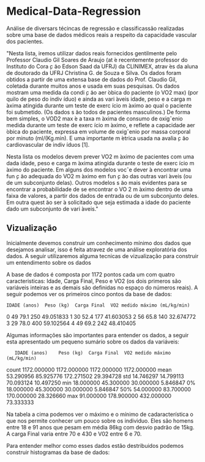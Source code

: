 # Medical-Data-Regression
Análise de diversars técincas de regressão e classificassão realizadas sobre uma base de dados médicos reais a respeito da capacidade vascular dos pacientes.

"Nesta lista, iremos utilizar dados reais fornecidos gentilmente pelo Professor Claudio Gil Soares de Araujo (at ́e recentemente professor do Instituto do Cora ̧c ̃ao Edson Saad da UFRJ) da CLINIMEX,
atrav ́es da aluna de doutorado da UFRJ Christina G. de Souza e Silva.  Os dados foram obtidos a partir  de  uma  extensa  base  de  dados  do  Prof.   Claudio  Gil,  coletada  durante  muitos  anos  e  usada
em suas pesquisas.  Os dados mostram uma medida da condi ̧c ̃ao aer ́obica do paciente (o VO2 max) (por quilo de peso do indiv ́ıduo) e ainda as vari ́aveis idade, peso e a carga m ́axima atingida durante
um teste de exerc ́ıcio  m ́aximo ao qual o paciente foi submetido.  (Os dados s ̃ao todos de pacientes masculinos.)   De  forma  bem  simples,  o  VOD2
max  ́e  a  taxa  m ́axima  de  consumo  de  oxigˆenio  medida durante  um  teste  de  exerc ́ıcio  m ́aximo,  e  reflete  a  capacidade  aer ́obica  do  paciente,  expressa  em
volume de oxigˆenio por massa corporal por minuto (ml/(Kg.min). E uma importante m ́etrica usada
na avalia ̧c ̃ao cardiovascular de indiv ́ıduos [1].

Nesta  lista  os  modelos  devem  prever  VO2 m ́aximo  de  pacientes  com  uma  dada  idade,  peso  e carga  m ́axima  atingida  durante  o  teste  de
exerc ́ıcio  m ́aximo do  paciente.   Em  alguns  dos  modelos vocˆe dever ́a encontrar uma fun ̧c ̃ao adequada do VO2 m ́aximo em fun ̧c ̃ao das outras vari ́aveis (ou de
um subconjunto delas).  Outros modelos s ̃ao mais evidentes para se encontrar a probabilidade de se encontrar o VO 2 m ́aximo dentro de uma faixa de valores,  a partir dos dados de entrada ou de um
subconjunto deles.  Em outra quest ̃ao ser ́a solicitado que seja estimada a idade do paciente dado um subconjunto de vari ́aveis."

## Vizualização

Inicialmente devemos construir um conhecimento mínimo dos dados que desejamos analisar, isso é feita atravez de uma análise exploratória dos dados. A seguir utilizaremos alguma tecnicas de vizualização para construir um entendimento sobre os dados

A base de dados é composta por 1172 pontos cada um com quatro caracteristicas: Idade, Carga Final, Peso e VO2 (os dois primeros são variáveis inteiras e as demais são definidas no espaço do números reais). A seguir podemos ver os primeiros cinco pontos da base de dados:

    IDADE (anos)  Peso (kg)  Carga Final  VO2 medido máximo (mL/kg/min)
0            49       79.1          250                      49.051833
1            30       52.4          177                      41.603053
2            56       65.8          140                      32.674772
3            29       78.0          400                      59.102564
4            49       69.2          242                      48.410405

Algumas informações são importantes para entender os dados, a seguir esta apresentado um pequeno sumário sobre os dados da variáveis:

       IDADE (anos)    Peso (kg)  Carga Final  VO2 medido máximo (mL/kg/min)
count   1172.000000  1172.000000  1172.000000                    1172.000000
mean      53.290956    85.925776   172.271502                      29.394728
std       14.746297    14.799113    70.093124                      10.497250
min       18.000000    45.300000    30.000000                       5.846847
0%        18.000000    45.300000    30.000000                       5.846847
50%       54.000000    83.700000   170.000000                      28.326660
max       91.000000   178.900000   432.000000                      73.333333

Na tabela a cima podemos ver o máximo e o mínimo de cadaracterística o que nos permite conhecer um pouco sobre os individuo. Eles são homens entre 18 e 91
anos que pesam em média 86kg com desvio padrão de 15kg. A carga Final varia entre 70 e 430 e V02 entre 6 e 70.

Para entender melhor como esses dados estão destribuidos podemos construir histogramas da base de dados:






